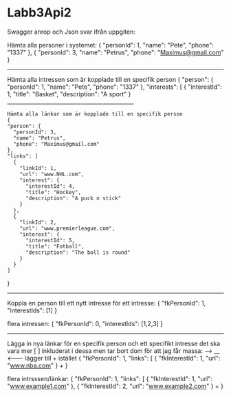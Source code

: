# Labb3Api2
Swagger anrop och Json svar ifrån uppgiten:

Hämta alla personer i systemet:
  {
  "personId": 1,
    "name": "Pete",
    "phone": "1337"
  },
  {
  "personId": 3,
  "name": "Petrus",
  "phone": "Maximus@gmail.com"
  }

  _____________________________________________

  Hämta alla intressen som är kopplade till en specifik person
  {
  "person": {
    "personId": 1,
    "name": "Pete",
    "phone": "1337"
  },
  "interests": [
    {
      "interestId": 1,
      "title": "Basket",
      "description": "A sport"
    }
    ______________________________________________

    Hämta alla länkar som är kopplade till en specifik person
    {
    "person": {
      "personId": 3,
      "name": "Petrus",
      "phone": "Maximus@gmail.com"
    },
    "links": [
      {
        "linkId": 1,
        "url": "www.NHL.com",
        "interest": {
          "interestId": 4,
          "title": "Hockey",
          "description": "A puck n stick"
        }
      },
      {
        "linkId": 2,
        "url": "www.premierleague.com",
        "interest": {
          "interestId": 5,
          "title": "Fotball",
          "description": "The boll is round"
        }
      }
    ]
  }
_______________________________________________________

Koppla en person till ett nytt intresse
för ett intresse:
 {
  "fkPersonId": 1,
  "interestIds": [1]
}

flera intressen:
{
  "fkPersonId": 0,
  "interestIds": [1,2,3]
}
_____________________________________________________
Lägga in nya länkar för en specifik person och ett specifikt intresse
det ska vara mer [ ] inkluderat i dessa men tar bort dom för att jag får massa: --> __ <---
lägger till + istället
{
  "fkPersonId": 1,
  "links": [
    {
      "fkInterestId": 1,
      "url": "www.nba.com"
    }
  +
}


flera intrsssen/länkar:
{
  "fkPersonId": 1,
  "links": [
    {
      "fkInterestId": 1,
      "url": "www.example1.com"
    },
    {
      "fkInterestId": 2,
      "url": "www.example2.com"
    }
  +
}

    
  
